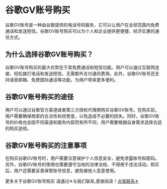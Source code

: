 # 谷歌GV账号购买

谷歌GV账号是一种由谷歌提供的电话号码服务，它可以让用户在全球范围内免费通话和发送短信。谷歌GV账号购买可以为个人和企业提供更便捷、经济实惠的通讯方式。

## 为什么选择谷歌GV账号购买？

谷歌GV账号购买的最大优势在于其免费通话和短信功能。用户可以通过互联网连接，轻松拨打电话和发送短信，无需额外支付通讯费用。此外，谷歌GV账号还支持语音邮箱、免费国际通话等功能，为用户带来更多便利。

## 谷歌GV账号购买的途径

用户可以通过谷歌官方渠道或者第三方授权代理商购买谷歌GV账号。在购买前，用户需要确保商家的合法性和信誉度，以免造成不必要的损失。同时，谷歌GV账号的价格也会因不同渠道和服务内容而有所不同，用户需要根据自身需求选择合适的购买途径。

## 谷歌GV账号购买的注意事项

在购买谷歌GV账号时，用户需要注意保护个人信息安全，避免泄露账号和密码。另外，谷歌GV账号的使用也需要遵守当地的法律法规，不得用于违法活动。购买后，用户还需要妥善保管账号信息，避免被他人恶意使用。

更多关于谷歌GV账号购买 请通过✈与我们联系,感谢阅读！[点我联系✈](https://faq.G208.com)